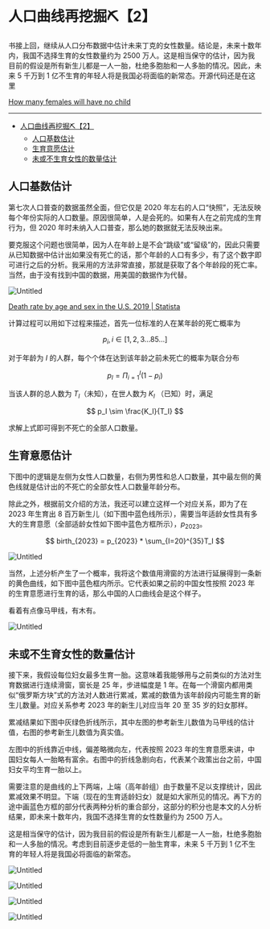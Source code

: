 # 人口曲线再挖掘⛏️【2】

书接上回，继续从人口分布数据中估计未来丁克的女性数量。结论是，未来十数年内，我国不选择生育的女性数量约为 2500 万人。这是相当保守的估计，因为我目前的假设是所有新生儿都是一人一胎，杜绝多胞胎和一人多胎的情况。因此，未来 5 千万到 1 亿不生育的年轻人将是我国必将面临的新常态。开源代码还是在这里

[How many females will have no child](https://observablehq.com/@listenzcc/how-many-females-will-have-no-child)

---
- [人口曲线再挖掘⛏️【2】](#人口曲线再挖掘️2)
  - [人口基数估计](#人口基数估计)
  - [生育意愿估计](#生育意愿估计)
  - [未或不生育女性的数量估计](#未或不生育女性的数量估计)


## 人口基数估计

第七次人口普查的数据虽然全面，但它仅是 2020 年左右的人口“快照”，无法反映每个年份实际的人口数量。原因很简单，人是会死的。如果有人在之前完成的生育行为，但 2020 年时未纳入人口普查，那么她的数据就无法反映出来。

要克服这个问题也很简单，因为人在年龄上是不会“跳级”或“留级”的，因此只需要从已知数据中估计出如果没有死亡的话，那个年龄的人口有多少，有了这个数字即可进行之后的分析。我采用的方法非常直接，那就是获取了各个年龄段的死亡率。当然，由于没有找到中国的数据，用美国的数据作为代替。

![Untitled](%E4%BA%BA%E5%8F%A3%E6%9B%B2%E7%BA%BF%E5%86%8D%E6%8C%96%E6%8E%98%E2%9B%8F%EF%B8%8F%E3%80%902%E3%80%91%2058eac585476a4a13802978301bad3d5a/Untitled.png)

[Death rate by age and sex in the U.S. 2019 | Statista](https://www.statista.com/statistics/241572/death-rate-by-age-and-sex-in-the-us/)

计算过程可以用如下过程来描述，首先一位标准的人在某年龄的死亡概率为

$$
p_i, i\in[1, 2, 3 \dots 85 \dots]
$$

对于年龄为 $I$ 的人群，每个个体在达到该年龄之前未死亡的概率为联合分布

$$
p_I = \Pi_{i=1}^{I} (1-p_i)
$$

当该人群的总人数为 $T_I$（未知），在世人数为 $K_I$ （已知）时，满足

$$
p_I \sim \frac{K_I}{T_I}
$$

求解上式即可得到不死亡的全部人口数量。

## 生育意愿估计

下图中的逻辑是左侧为女性人口数量，右侧为男性和总人口数量，其中最左侧的黄色线就是估计出的不死亡的全部女性人口数量年龄分布。

除此之外，根据前文介绍的方法，我还可以建立这样一个对应关系，即为了在 2023 年生育出 8 百万新生儿（如下图中蓝色线所示），需要当年适龄女性具有多大的生育意愿（全部适龄女性如下图中蓝色方框所示），$p_{2023}$。

$$
birth_{2023} = p_{2023} * \sum_{I=20}^{35}T_I
$$

![Untitled](%E4%BA%BA%E5%8F%A3%E6%9B%B2%E7%BA%BF%E5%86%8D%E6%8C%96%E6%8E%98%E2%9B%8F%EF%B8%8F%E3%80%902%E3%80%91%2058eac585476a4a13802978301bad3d5a/Untitled%201.png)

当然，上述分析产生了一个概率，我将这个数值用滑窗的方法进行延展得到一条新的黄色曲线，如下图中蓝色框内所示。它代表如果之前的中国女性按照 2023 年的生育意愿进行生育的话，那么中国的人口曲线会是这个样子。

看着有点像马甲线，有木有。

![Untitled](%E4%BA%BA%E5%8F%A3%E6%9B%B2%E7%BA%BF%E5%86%8D%E6%8C%96%E6%8E%98%E2%9B%8F%EF%B8%8F%E3%80%902%E3%80%91%2058eac585476a4a13802978301bad3d5a/Untitled%202.png)

## 未或不生育女性的数量估计

接下来，我假设每位妇女最多生育一胎。这意味着我能够用与之前类似的方法对生育数据进行连续滑窗，窗长是 25 年，步进幅度是 1 年。在每一个滑窗内都用类似“俄罗斯方块”式的方法对人数进行累减，累减的数值为该年龄段内可能生育的新生儿数量。对应关系参考 2023 年的新生儿对应当年 20 至 35 岁的妇女那样。

累减结果如下图中灰绿色折线所示，其中左图的参考新生儿数值为马甲线的估计值，右图的参考新生儿数值为真实值。

左图中的折线靠近中线，偏差略微向左，代表按照 2023 年的生育意愿来讲，中国妇女每人一胎略有富余。右图中的折线急剧向右，代表某个政策出台之前，中国妇女平均生育一胎以上。

需要注意的是曲线的上下两端，上端（高年龄组）由于数量不足以支撑统计，因此累减效果不明显。下端（现在的生育适龄妇女）就是如大家所见的情况。再下方的途中画蓝色方框的部分代表两种分析的重合部分，这部分的积分也是本文的人分析结果，即未来十数年内，我国不选择生育的女性数量约为 2500 万人。

这是相当保守的估计，因为我目前的假设是所有新生儿都是一人一胎，杜绝多胞胎和一人多胎的情况。考虑到目前逐步走低的一胎生育率，未来 5 千万到 1 亿不生育的年轻人将是我国必将面临的新常态。

![Untitled](%E4%BA%BA%E5%8F%A3%E6%9B%B2%E7%BA%BF%E5%86%8D%E6%8C%96%E6%8E%98%E2%9B%8F%EF%B8%8F%E3%80%902%E3%80%91%2058eac585476a4a13802978301bad3d5a/Untitled%203.png)

![Untitled](%E4%BA%BA%E5%8F%A3%E6%9B%B2%E7%BA%BF%E5%86%8D%E6%8C%96%E6%8E%98%E2%9B%8F%EF%B8%8F%E3%80%902%E3%80%91%2058eac585476a4a13802978301bad3d5a/Untitled%204.png)

![Untitled](%E4%BA%BA%E5%8F%A3%E6%9B%B2%E7%BA%BF%E5%86%8D%E6%8C%96%E6%8E%98%E2%9B%8F%EF%B8%8F%E3%80%902%E3%80%91%2058eac585476a4a13802978301bad3d5a/Untitled%205.png)

![Untitled](%E4%BA%BA%E5%8F%A3%E6%9B%B2%E7%BA%BF%E5%86%8D%E6%8C%96%E6%8E%98%E2%9B%8F%EF%B8%8F%E3%80%902%E3%80%91%2058eac585476a4a13802978301bad3d5a/Untitled%206.png)